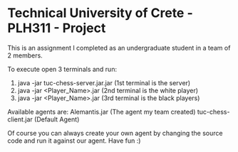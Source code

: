 # Technical University of Crete - PLH311 - Project
This is an assignment I completed as an undergraduate student in a team of 2 members.

To execute open 3 terminals and run:
1) java -jar tuc-chess-server.jar.jar (1st terminal is the server)
2) java -jar <Player_Name>.jar        (2nd terminal is the white player)
3) java -jar <Player_Name>.jar        (3rd terminal is the black players)
	
Available agents are:
	Alemantis.jar        (The agent my team created)
	tuc-chess-client.jar (Default Agent)
	
Of course you can always create your own agent by changing the source code and run it against our agent.
Have fun :)
